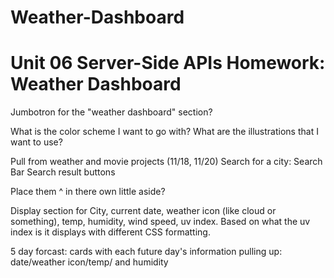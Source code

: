 # Weather-Dashboard
# Unit 06 Server-Side APIs Homework: Weather Dashboard


Jumbotron for the "weather dashboard" section?

What is the color scheme I want to go with? What are the illustrations that I want to use? 

Pull from weather and movie projects (11/18, 11/20)
Search for a city:
Search Bar
Search result buttons
 
Place them ^ in there own little aside? 

Display section for City, current date, weather icon (like cloud or something), temp, humidity, wind speed, uv index. Based on what the uv index is it displays with different CSS formatting. 

5 day forcast: cards with each future day's information pulling up: date/weather icon/temp/ and humidity


